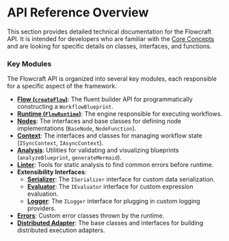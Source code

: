# API Reference Overview

This section provides detailed technical documentation for the Flowcraft API. It is intended for developers who are familiar with the [Core Concepts](/guide/core-concepts) and are looking for specific details on classes, interfaces, and functions.

### Key Modules

The Flowcraft API is organized into several key modules, each responsible for a specific aspect of the framework.

-   **[Flow (`createFlow`)](/api-reference/flow)**: The fluent builder API for programmatically constructing a `WorkflowBlueprint`.
-   **[Runtime (`FlowRuntime`)](/api-reference/runtime)**: The engine responsible for executing workflows.
-   **[Nodes](/api-reference/nodes)**: The interfaces and base classes for defining node implementations (`BaseNode`, `NodeFunction`).
-   **[Context](/api-reference/context)**: The interfaces and classes for managing workflow state (`ISyncContext`, `IAsyncContext`).
-   **[Analysis](/api-reference/analysis)**: Utilities for validating and visualizing blueprints (`analyzeBlueprint`, `generateMermaid`).
-   **[Linter](/api-reference/linter)**: Tools for static analysis to find common errors before runtime.
-   **Extensibility Interfaces**:
    -   **[Serializer](/api-reference/serializer)**: The `ISerializer` interface for custom data serialization.
    -   **[Evaluator](/api-reference/evaluator)**: The `IEvaluator` interface for custom expression evaluation.
    -   **[Logger](/api-reference/logger)**: The `ILogger` interface for plugging in custom logging providers.
-   **[Errors](/api-reference/errors)**: Custom error classes thrown by the runtime.
-   **[Distributed Adapter](/api-reference/distributed-adapter)**: The base classes and interfaces for building distributed execution adapters.
